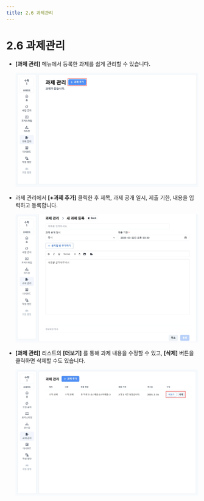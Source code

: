 ```yaml
---
title: 2.6 과제관리
---
```

# 2.6 과제관리

* **\[과제 관리]** 메뉴에서 등록한 과제를 쉽게 관리할 수 있습니다.

  ![](/img/tcher_2-6_01.jpg)
* 과제 관리에서 **\[+과제 추가]** 클릭한 후 제목, 과제 공개 일시, 제출 기한, 내용을 입력하고 등록합니다.

  ![](/img/tcher_2-6_02.jpg)
* **\[과제 관리]** 리스트의 **\[더보기]** 를 통해 과제 내용을 수정할 수 있고, **\[삭제]** 버튼을 클릭하면 삭제할 수도 있습니다. 

  ![](/img/tcher_2-6_03.jpg)
